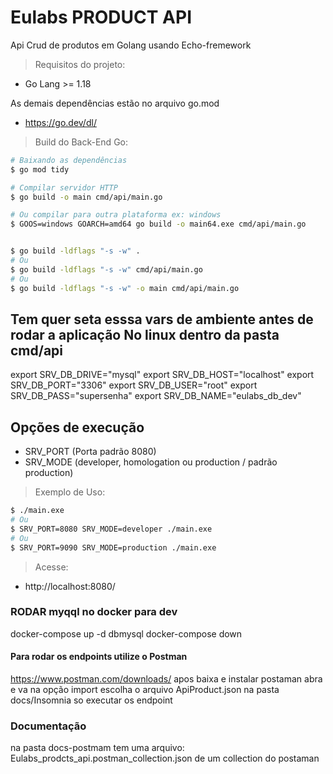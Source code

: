 # Eulabs  PRODUCT API

Api Crud de produtos em Golang usando Echo-fremework

> Requisitos do projeto:

- Go Lang >= 1.18

As demais dependências estão no arquivo go.mod

- https://go.dev/dl/

> Build do Back-End Go:
```bash
# Baixando as dependências
$ go mod tidy

# Compilar servidor HTTP
$ go build -o main cmd/api/main.go

# Ou compilar para outra plataforma ex: windows
$ GOOS=windows GOARCH=amd64 go build -o main64.exe cmd/api/main.go


$ go build -ldflags "-s -w" .
# Ou
$ go build -ldflags "-s -w" cmd/api/main.go
# Ou
$ go build -ldflags "-s -w" -o main cmd/api/main.go
```
## Tem quer seta esssa vars de ambiente antes de rodar a aplicação No linux dentro da pasta cmd/api
export SRV_DB_DRIVE="mysql"
export SRV_DB_HOST="localhost"
export SRV_DB_PORT="3306"
export SRV_DB_USER="root"
export SRV_DB_PASS="supersenha"
export SRV_DB_NAME="eulabs_db_dev"
## Opções de execução
- SRV_PORT (Porta padrão 8080)
- SRV_MODE (developer, homologation ou production / padrão production)

> Exemplo de Uso:
```bash
$ ./main.exe
# Ou
$ SRV_PORT=8080 SRV_MODE=developer ./main.exe
# Ou
$ SRV_PORT=9090 SRV_MODE=production ./main.exe
```

> Acesse:
- http://localhost:8080/
### RODAR myqql no docker para dev
docker-compose up -d dbmysql
docker-compose down

#### Para rodar os endpoints utilize o Postman
https://www.postman.com/downloads/
apos baixa e instalar postaman abra e va na opção import escolha o arquivo
 ApiProduct.json na pasta docs/Insomnia so executar os endpoint 
 ### Documentação
 na pasta docs-postmam tem uma arquivo:
 Eulabs_prodcts_api.postman_collection.json de um collection do postaman
